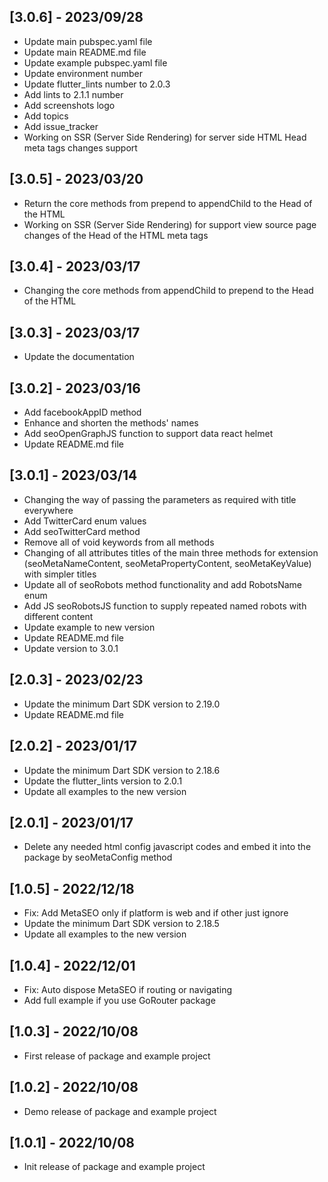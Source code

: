## [3.0.6] - 2023/09/28

* Update main pubspec.yaml file
* Update main README.md file
* Update example pubspec.yaml file
* Update environment number
* Update flutter_lints number to 2.0.3
* Add lints to 2.1.1 number
* Add screenshots logo
* Add topics
* Add issue_tracker
* Working on SSR (Server Side Rendering) for server side HTML Head meta tags changes support

## [3.0.5] - 2023/03/20

* Return the core methods from prepend to appendChild to the Head of the HTML
* Working on SSR (Server Side Rendering) for support view source page changes of the Head of the HTML  meta tags

## [3.0.4] - 2023/03/17

* Changing the core methods from appendChild to prepend to the Head of the HTML

## [3.0.3] - 2023/03/17

* Update the documentation

## [3.0.2] - 2023/03/16

* Add facebookAppID method
* Enhance and shorten the methods' names
* Add seoOpenGraphJS function to support data react helmet
* Update README.md file

## [3.0.1] - 2023/03/14

* Changing the way of passing the parameters as required with title everywhere
* Add TwitterCard enum values
* Add seoTwitterCard method
* Remove all of void keywords from all methods
* Changing of all attributes titles of the main three methods for extension (seoMetaNameContent, seoMetaPropertyContent, seoMetaKeyValue) with simpler titles
* Update all of seoRobots method functionality and add RobotsName enum
* Add JS seoRobotsJS function to supply repeated named robots with different content
* Update example to new version
* Update README.md file
* Update version to 3.0.1

## [2.0.3] - 2023/02/23

* Update the minimum Dart SDK version to 2.19.0
* Update README.md file

## [2.0.2] - 2023/01/17

* Update the minimum Dart SDK version to 2.18.6
* Update the flutter_lints version to 2.0.1
* Update all examples to the new version

## [2.0.1] - 2023/01/17

* Delete any needed html config javascript codes and embed it into the package by seoMetaConfig method

## [1.0.5] - 2022/12/18

* Fix: Add MetaSEO only if platform is web and if other just ignore
* Update the minimum Dart SDK version to 2.18.5
* Update all examples to the new version

## [1.0.4] - 2022/12/01

* Fix: Auto dispose MetaSEO if routing or navigating
* Add full example if you use GoRouter package

## [1.0.3] - 2022/10/08

* First release of package and example project

## [1.0.2] - 2022/10/08

* Demo release of package and example project

## [1.0.1] - 2022/10/08

* Init release of package and example project
